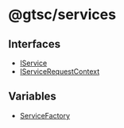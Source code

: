 # @gtsc/services

## Interfaces

- [IService](interfaces/IService.md)
- [IServiceRequestContext](interfaces/IServiceRequestContext.md)

## Variables

- [ServiceFactory](variables/ServiceFactory.md)
